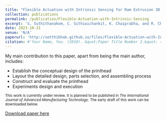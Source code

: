 ```yaml
---
title: "Flexible Actuation with Intrinsic Sensing for Ram Extrusion 3D Printing"
collection: publications
permalink: /publication/Flexible-Actuation-with-Intrinsic-Sensing
excerpt: 'S. Suthithanakom, C. Sithiwichankit, K. Chaiprabha, and R. Chancharoen<br><br>This work is currently under review. It is planned to be published in _The International Journal of Advanced Manufacturing Technology_. The manuscript of this work can be downloaded below.'
date: 2023-10-31
venue: 'N/A'
paperurl: 'http://setthibhak.github.io/files/Flexible-Actuation-with-Intrinsic-Sensing-Manuscript.pdf'
citation: #'Your Name, You. (2010). &quot;Paper Title Number 2.&quot; <i>Journal 1</i>. 1(2).'
---
```

My main contribution to this paper, apart from being the main author, includes:
 - Establish the conceptual design of the printhead
 - Layout the detailed design, parts selection, and assembling process
 - Construct and evaluate the printhead
 - Experiments design and execution

<sub> This work is currently under review. It is planned to be published in _The International Journal of Advanced Manufacturing Technology_. The early draft of this work can be downloaded below.

[Download paper here](http://setthibhak.github.io/files/Flexible-Actuation-with-Intrinsic-Sensing-Manuscript.pdf)